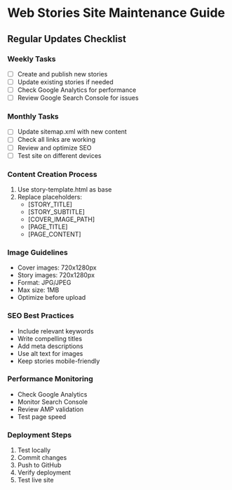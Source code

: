 # Web Stories Site Maintenance Guide

## Regular Updates Checklist

### Weekly Tasks
- [ ] Create and publish new stories
- [ ] Update existing stories if needed
- [ ] Check Google Analytics for performance
- [ ] Review Google Search Console for issues

### Monthly Tasks
- [ ] Update sitemap.xml with new content
- [ ] Check all links are working
- [ ] Review and optimize SEO
- [ ] Test site on different devices

### Content Creation Process
1. Use story-template.html as base
2. Replace placeholders:
   - [STORY_TITLE]
   - [STORY_SUBTITLE]
   - [COVER_IMAGE_PATH]
   - [PAGE_TITLE]
   - [PAGE_CONTENT]

### Image Guidelines
- Cover images: 720x1280px
- Story images: 720x1280px
- Format: JPG/JPEG
- Max size: 1MB
- Optimize before upload

### SEO Best Practices
- Include relevant keywords
- Write compelling titles
- Add meta descriptions
- Use alt text for images
- Keep stories mobile-friendly

### Performance Monitoring
- Check Google Analytics
- Monitor Search Console
- Review AMP validation
- Test page speed

### Deployment Steps
1. Test locally
2. Commit changes
3. Push to GitHub
4. Verify deployment
5. Test live site